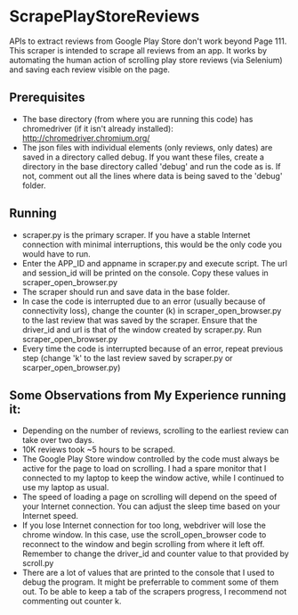 # ScrapePlayStoreReviews

APIs to extract reviews from Google Play Store don't work beyond Page 111. This scraper is intended to scrape all reviews from an app. It works by automating the human action of scrolling play store reviews (via Selenium) and saving each review visible on the page.


## Prerequisites
- The base directory (from where you are running this code) has chromedriver (if it isn't already installed): http://chromedriver.chromium.org/
- The json files with individual elements (only reviews, only dates) are saved in a directory called debug. If you want these files, create a directory in the base directory called 'debug' and run the code as is. If not, comment out all the lines where data is being saved to the 'debug' folder.

## Running 
- scraper.py is the primary scraper. If you have a stable Internet connection with minimal interruptions, this would be the only code you would have to run. 
- Enter the APP_ID and appname in scraper.py and execute script. The url and session_id will be printed on the console. Copy these values in scraper_open_browser.py 
- The scraper should run and save data in the base folder.
- In case the code is interrupted due to an error (usually because of connectivity loss), change the counter (k) in scraper_open_browser.py to the last review that was saved by the scraper. Ensure that the driver_id and url is that of the window created by scraper.py. Run scraper_open_browser.py
- Every time the code is interrupted because of an error, repeat previous step (change 'k' to the last review saved by scraper.py or scarper_open_browser.py)

## Some Observations from My Experience running it:
  - Depending on the number of reviews, scrolling to the earliest review can take over two days. 
  - 10K reviews took ~5 hours to be scraped. 
  - The Google Play Store window controlled by the code must always be active for the page to load on scrolling. I had a spare monitor that I connected to my laptop to keep the window active, while I continued to use my laptop as usual.
  - The speed of loading a page on scrolling will depend on the speed of your Internet connection. You can adjust the sleep time based on your Internet speed.
  - If you lose Internet connection for too long, webdriver will lose the chrome window. In this case, use the scroll_open_browser code to reconnect to the window and begin scrolling from where it left off. Remember to change the driver_id and counter value to that provided by scroll.py
- There are a lot of values that are printed to the console that I used to debug the program. It might be preferrable to comment some of them out. To be able to keep a tab of the scrapers progress, I recommend not commenting out counter k.
